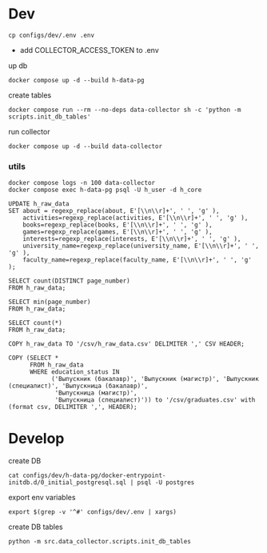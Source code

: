 # Dev
```shell
cp configs/dev/.env .env
```
- add COLLECTOR_ACCESS_TOKEN to .env

up db
```shell
docker compose up -d --build h-data-pg
```
create tables
```shell
docker compose run --rm --no-deps data-collector sh -c 'python -m scripts.init_db_tables'
```
run collector
```shell
docker compose up -d --build data-collector

```

### utils
```shell
docker compose logs -n 100 data-collector
docker compose exec h-data-pg psql -U h_user -d h_core
```
```postgresql
UPDATE h_raw_data
SET about = regexp_replace(about, E'[\\n\\r]+', ' ', 'g' ),
    activities=regexp_replace(activities, E'[\\n\\r]+', ' ', 'g' ),
    books=regexp_replace(books, E'[\\n\\r]+', ' ', 'g' ),
    games=regexp_replace(games, E'[\\n\\r]+', ' ', 'g' ),
    interests=regexp_replace(interests, E'[\\n\\r]+', ' ', 'g' ),
    university_name=regexp_replace(university_name, E'[\\n\\r]+', ' ', 'g' ),
    faculty_name=regexp_replace(faculty_name, E'[\\n\\r]+', ' ', 'g' );

SELECT count(DISTINCT page_number)
FROM h_raw_data;

SELECT min(page_number)
FROM h_raw_data;

SELECT count(*)
FROM h_raw_data;

COPY h_raw_data TO '/csv/h_raw_data.csv' DELIMITER ',' CSV HEADER;

COPY (SELECT *
      FROM h_raw_data
      WHERE education_status IN
            ('Выпускник (бакалавр)', 'Выпускник (магистр)', 'Выпускник (специалист)', 'Выпускница (бакалавр)',
             'Выпускница (магистр)',
             'Выпускница (специалист)')) to '/csv/graduates.csv' with (format csv, DELIMITER ',', HEADER);
```
# Develop
create DB
```shell
cat configs/dev/h-data-pg/docker-entrypoint-initdb.d/0_initial_postgresql.sql | psql -U postgres
```
export env variables
```shell
export $(grep -v '^#' configs/dev/.env | xargs)
```
create DB tables
```shell
python -m src.data_collector.scripts.init_db_tables
```